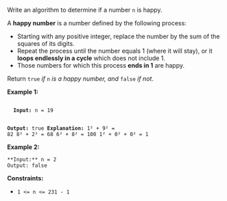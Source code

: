 Write an algorithm to determine if a number `n` is happy.

A **happy number** is a number defined by the following process:

- Starting with any positive integer, replace the number by the sum of the squares of its digits.
- Repeat the process until the number equals 1 (where it will stay), or it **loops endlessly in a cycle** which does not include 1.
- Those numbers for which this process **ends in 1** are happy.

Return `true` *if* `n` *is a happy number, and* `false` *if not*.

**Example 1:**

<code style="white-space: break-spaces;">
  <strong>Input:</strong> n = 19
  
  <strong>Output:</strong> true
  <strong>Explanation:</strong>
  1² + 9² = 82
  8² + 2² = 68
  6² + 8² = 100
  1² + 0² + 0² = 1
</code>

**Example 2:**
```
**Input:** n = 2
Output: false
```

**Constraints:**
- <code>1 <= n <= 231 - 1</code>
